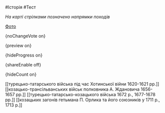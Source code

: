 #Історія #Тест

*На карті стрілками позначено напрямки походів*

[Фото](https://zno.osvita.ua//doc/images/znotest/9/991/1_3.jpg)

{noChangeVote on}

{preview on}

{hideProgress on}

{shareEnable off}

{hideCount on}

[[турецько-татарського війська під час Хотинської війни 1620-1621 рр.]]
[[козацько-трансільванських військ полковника А. Ждановича 1656-1657 рр.]]
[[турецько-татарсько-козацького війська 1672 р., 1677-1678 рр.]]
[[козацьких загонів гетьмана П. Орлика та його союзників у 1711 р., 1713 р.]]

